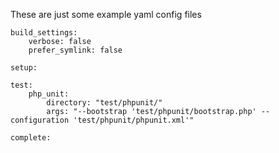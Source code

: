 These are just some example yaml config files

```
build_settings:
    verbose: false
    prefer_symlink: false

setup:

test:
    php_unit:
        directory: "test/phpunit/"
        args: "--bootstrap 'test/phpunit/bootstrap.php' --configuration 'test/phpunit/phpunit.xml'"

complete:
```